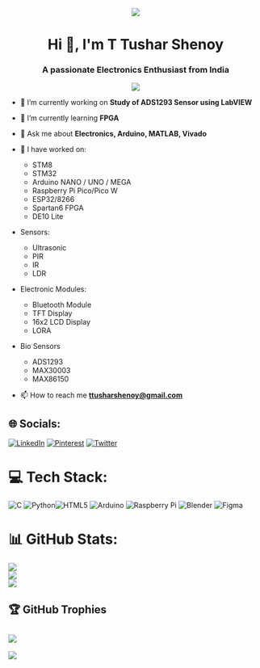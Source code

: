 <p align="center"><img src=https://media1.giphy.com/media/mFDWuDppjQJjite6FS/giphy.gif?cid=ecf05e471mz1d31ntszgl9j3dgxzhy9sv64jzrscl9u9i1wt&rid=giphy.gif&ct=g/></p>

<h1 align="center">Hi 👋, I'm T Tushar Shenoy</h1>
<h3 align="center">A passionate Electronics Enthusiast from India</h3>
<p align="center"> <img src="https://sdk.bitmoji.com/me/sticker/VcnKW1oaIH5fZuVTrsQFGiATyVeig0bGqzyNqTVZDdfaEI1JIY0Rlg/20079939.png?p=dD1wO3Y9aGk7bD1lbg.v1&size=thumbnail"/></p>


- 🔭 I’m currently working on **Study of ADS1293 Sensor using LabVIEW**

- 🌱 I’m currently learning **FPGA**

- 💬 Ask me about **Electronics, Arduino, MATLAB, Vivado**

- 🔭 I have worked on:
  - STM8
  - STM32
  - Arduino NANO / UNO / MEGA
  - Raspberry Pi Pico/Pico W
  - ESP32/8266
  - Spartan6 FPGA
  - DE10 Lite

- Sensors:
  - Ultrasonic
  - PIR
  - IR
  - LDR

- Electronic Modules:
  - Bluetooth Module
  - TFT Display
  - 16x2 LCD Display
  - LORA
    
 - Bio Sensors
   - ADS1293
   - MAX30003
   - MAX86150

- 📫 How to reach me **ttusharshenoy@gmail.com**
 <!--- 🔭 Scan Below to Get all My Social Media Handles
<p align="center"><img src=https://github.com/tusharshenoy/tusharshenoy/assets/107348474/1a6e9776-fc20-4175-bee6-8e1de0b3655d=g/></p> -->


## 🌐 Socials:
[![LinkedIn](https://img.shields.io/badge/LinkedIn-%230077B5.svg?logo=linkedin&logoColor=white)](https://linkedin.com/in/t-tushar-shenoy) [![Pinterest](https://img.shields.io/badge/Pinterest-%23E60023.svg?logo=Pinterest&logoColor=white)](https://pinterest.com/tushar_shenoy_) [![Twitter](https://img.shields.io/badge/Twitter-%231DA1F2.svg?logo=Twitter&logoColor=white)](https://twitter.com/tushar_shenoy_) 

# 💻 Tech Stack:
![C](https://img.shields.io/badge/c-%2300599C.svg?style=for-the-badge&logo=c&logoColor=white) ![Python](https://img.shields.io/badge/python-3670A0?style=for-the-badge&logo=python&logoColor=ffdd54)![HTML5](https://img.shields.io/badge/html5-%23E34F26.svg?style=for-the-badge&logo=html5&logoColor=white) ![Arduino](https://img.shields.io/badge/-Arduino-00979D?style=for-the-badge&logo=Arduino&logoColor=white) ![Raspberry Pi](https://img.shields.io/badge/-RaspberryPi-C51A4A?style=for-the-badge&logo=Raspberry-Pi) ![Blender](https://img.shields.io/badge/blender-%23F5792A.svg?style=for-the-badge&logo=blender&logoColor=white) 	![Figma](https://img.shields.io/badge/figma-%23F24E1E.svg?style=for-the-badge&logo=figma&logoColor=white)
 
# 📊 GitHub Stats:
![](https://github-readme-stats.vercel.app/api?username=tusharshenoy&theme=dark&hide_border=false&include_all_commits=true&count_private=false)<br/>
![](https://github-readme-streak-stats.herokuapp.com/?user=tusharshenoy&theme=dark&hide_border=false)<br/>
![](https://github-readme-stats.vercel.app/api/top-langs/?username=tusharshenoy&theme=dark&hide_border=false&include_all_commits=true&count_private=false&layout=compact)
<!--![](https://github-readme-stats-eight-theta.vercel.app/api/top-langs/?username=snevindsouza&layout=compact&exclude_lang=java+r&theme=vue-dark)-->


## 🏆 GitHub Trophies
![](https://github-profile-trophy.vercel.app/?username=tusharshenoy&theme=radical&no-frame=false&no-bg=false&margin-w=4)
---
[![](https://visitcount.itsvg.in/api?id=tusharshenoy&icon=0&color=1)](https://visitcount.itsvg.in)

<!-- Proudly created with GPRM ( https://gprm.itsvg.in ) -->
